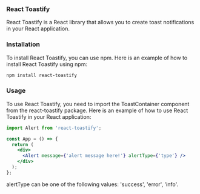 ### React Toastify
React Toastify is a React library that allows you to create toast notifications in your React application.

### Installation
To install React Toastify, you can use npm. Here is an example of how to install React Toastify using npm:
```bash
npm install react-toastify
```
### Usage
To use React Toastify, you need to import the ToastContainer component from the react-toastify package. Here is an example of how to use React Toastify in your React application:
```jsx
import Alert from 'react-toastify';

const App = () => {
  return (
    <div>
      <Alert message={'alert message here!'} alertType={'type'} />
    </div>
  );
};
```

alertType can be one of the following values: 'success', 'error', 'info'.

